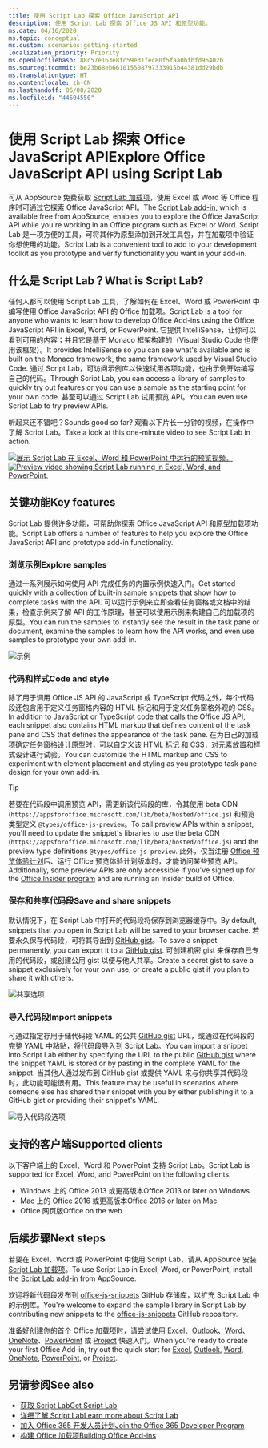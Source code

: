 ```yaml
---
title: 使用 Script Lab 探索 Office JavaScript API
description: 使用 Script Lab 探索 Office JS API 和原型功能。
ms.date: 04/16/2020
ms.topic: conceptual
ms.custom: scenarios:getting-started
localization_priority: Priority
ms.openlocfilehash: 88c57e163e8fc59e31fec80f5faa0bfbfd96402b
ms.sourcegitcommit: be23b68eb661015508797333915b44381dd29bdb
ms.translationtype: HT
ms.contentlocale: zh-CN
ms.lasthandoff: 06/08/2020
ms.locfileid: "44604550"
---
```

# <a name="explore-office-javascript-api-using-script-lab"></a><span data-ttu-id="06c03-103">使用 Script Lab 探索 Office JavaScript API</span><span class="sxs-lookup"><span data-stu-id="06c03-103">Explore Office JavaScript API using Script Lab</span></span>

<span data-ttu-id="06c03-104">可从 AppSource 免费获取 [Script Lab 加载项](https://appsource.microsoft.com/product/office/WA104380862)，使用 Excel 或 Word 等 Office 程序时可通过它探索 Office JavaScript API。</span><span class="sxs-lookup"><span data-stu-id="06c03-104">The [Script Lab add-in](https://appsource.microsoft.com/product/office/WA104380862), which is available free from AppSource, enables you to explore the Office JavaScript API while you're working in an Office program such as Excel or Word.</span></span> <span data-ttu-id="06c03-105">Script Lab 是一项方便的工具，可将其作为原型添加到开发工具包，并在加载项中验证你想使用的功能。</span><span class="sxs-lookup"><span data-stu-id="06c03-105">Script Lab is a convenient tool to add to your development toolkit as you prototype and verify functionality you want in your add-in.</span></span>

## <a name="what-is-script-lab"></a><span data-ttu-id="06c03-106">什么是 Script Lab？</span><span class="sxs-lookup"><span data-stu-id="06c03-106">What is Script Lab?</span></span>

<span data-ttu-id="06c03-107">任何人都可以使用 Script Lab 工具，了解如何在 Excel、Word 或 PowerPoint 中编写使用 Office JavaScript API 的 Office 加载项。</span><span class="sxs-lookup"><span data-stu-id="06c03-107">Script Lab is a tool for anyone who wants to learn how to develop Office Add-ins using the Office JavaScript API in Excel, Word, or PowerPoint.</span></span> <span data-ttu-id="06c03-108">它提供 IntelliSense，让你可以看到可用的内容；并且它是基于 Monaco 框架构建的（Visual Studio Code 也使用该框架）。</span><span class="sxs-lookup"><span data-stu-id="06c03-108">It provides IntelliSense so you can see what's available and is built on the Monaco framework, the same framework used by Visual Studio Code.</span></span> <span data-ttu-id="06c03-109">通过 Script Lab，可访问示例库以快速试用各项功能，也由示例开始编写自己的代码。</span><span class="sxs-lookup"><span data-stu-id="06c03-109">Through Script Lab, you can access a library of samples to quickly try out features or you can use a sample as the starting point for your own code.</span></span> <span data-ttu-id="06c03-110">甚至可以通过 Script Lab 试用预览 API。</span><span class="sxs-lookup"><span data-stu-id="06c03-110">You can even use Script Lab to try preview APIs.</span></span>

<span data-ttu-id="06c03-111">听起来还不错吧？</span><span class="sxs-lookup"><span data-stu-id="06c03-111">Sounds good so far?</span></span> <span data-ttu-id="06c03-112">观看以下片长一分钟的视频，在操作中了解 Script Lab。</span><span class="sxs-lookup"><span data-stu-id="06c03-112">Take a look at this one-minute video to see Script Lab in action.</span></span>

<span data-ttu-id="06c03-113">[![展示 Script Lab 在 Excel、Word 和 PowerPoint 中运行的预览视频。](../images/screenshot-wide-youtube.png 'Script Lab 预览视频')](https://aka.ms/scriptlabvideo)</span><span class="sxs-lookup"><span data-stu-id="06c03-113">[![Preview video showing Script Lab running in Excel, Word, and PowerPoint.](../images/screenshot-wide-youtube.png 'Script Lab preview video')](https://aka.ms/scriptlabvideo)</span></span>

## <a name="key-features"></a><span data-ttu-id="06c03-114">关键功能</span><span class="sxs-lookup"><span data-stu-id="06c03-114">Key features</span></span>

<span data-ttu-id="06c03-115">Script Lab 提供许多功能，可帮助你探索 Office JavaScript API 和原型加载项功能。</span><span class="sxs-lookup"><span data-stu-id="06c03-115">Script Lab offers a number of features to help you explore the Office JavaScript API and prototype add-in functionality.</span></span>

### <a name="explore-samples"></a><span data-ttu-id="06c03-116">浏览示例</span><span class="sxs-lookup"><span data-stu-id="06c03-116">Explore samples</span></span>

<span data-ttu-id="06c03-117">通过一系列展示如何使用 API 完成任务的内置示例快速入门。</span><span class="sxs-lookup"><span data-stu-id="06c03-117">Get started quickly with a collection of built-in sample snippets that show how to complete tasks with the API.</span></span> <span data-ttu-id="06c03-118">可以运行示例来立即查看任务窗格或文档中的结果，检查示例来了解 API 的工作原理，甚至可以使用示例来构建自己的加载项的原型。</span><span class="sxs-lookup"><span data-stu-id="06c03-118">You can run the samples to instantly see the result in the task pane or document, examine the samples to learn how the API works, and even use samples to prototype your own add-in.</span></span>

![示例](../images/script-lab-samples.jpg)

### <a name="code-and-style"></a><span data-ttu-id="06c03-120">代码和样式</span><span class="sxs-lookup"><span data-stu-id="06c03-120">Code and style</span></span>

<span data-ttu-id="06c03-121">除了用于调用 Office JS API 的 JavaScript 或 TypeScript 代码之外，每个代码段还包含用于定义任务窗格内容的 HTML 标记和用于定义任务窗格外观的 CSS。</span><span class="sxs-lookup"><span data-stu-id="06c03-121">In addition to JavaScript or TypeScript code that calls the Office JS API, each snippet also contains HTML markup that defines content of the task pane and CSS that defines the appearance of the task pane.</span></span> <span data-ttu-id="06c03-122">在为自己的加载项确定任务窗格设计原型时，可以自定义该 HTML 标记 和 CSS，对元素放置和样式设计进行试验。</span><span class="sxs-lookup"><span data-stu-id="06c03-122">You can customize the HTML markup and CSS to experiment with element placement and styling as you prototype task pane design for your own add-in.</span></span>

> [!TIP]
> <span data-ttu-id="06c03-123">若要在代码段中调用预览 API，需更新该代码段的库，令其使用 beta CDN (`https://appsforoffice.microsoft.com/lib/beta/hosted/office.js`) 和预览类型定义 `@types/office-js-preview`。</span><span class="sxs-lookup"><span data-stu-id="06c03-123">To call preview APIs within a snippet, you'll need to update the snippet's libraries to use the beta CDN (`https://appsforoffice.microsoft.com/lib/beta/hosted/office.js`) and the preview type definitions `@types/office-js-preview`.</span></span> <span data-ttu-id="06c03-124">此外，仅当注册 [Office 预览体验计划](https://insider.office.com)后、运行 Office 预览体验计划版本时，才能访问某些预览 API。</span><span class="sxs-lookup"><span data-stu-id="06c03-124">Additionally, some preview APIs are only accessible if you've signed up for the [Office Insider program](https://insider.office.com) and are running an Insider build of Office.</span></span>

### <a name="save-and-share-snippets"></a><span data-ttu-id="06c03-125">保存和共享代码段</span><span class="sxs-lookup"><span data-stu-id="06c03-125">Save and share snippets</span></span>

<span data-ttu-id="06c03-126">默认情况下，在 Script Lab 中打开的代码段将保存到浏览器缓存中。</span><span class="sxs-lookup"><span data-stu-id="06c03-126">By default, snippets that you open in Script Lab will be saved to your browser cache.</span></span> <span data-ttu-id="06c03-127">若要永久保存代码段，可将其导出到 [GitHub gist](https://gist.github.com)。</span><span class="sxs-lookup"><span data-stu-id="06c03-127">To save a snippet permanently, you can export it to a [GitHub gist](https://gist.github.com).</span></span> <span data-ttu-id="06c03-128">可创建机密 gist 来保存自己专用的代码段，或创建公用 gist 以便与他人共享。</span><span class="sxs-lookup"><span data-stu-id="06c03-128">Create a secret gist to save a snippet exclusively for your own use, or create a public gist if you plan to share it with others.</span></span>

![共享选项](../images/script-lab-share.jpg)

### <a name="import-snippets"></a><span data-ttu-id="06c03-130">导入代码段</span><span class="sxs-lookup"><span data-stu-id="06c03-130">Import snippets</span></span>

<span data-ttu-id="06c03-131">可通过指定存用于储代码段 YAML 的公共 [GitHub gist](https://gist.github.com) URL，或通过在代码段的完整 YAML 中粘贴，将代码段导入到 Script Lab。</span><span class="sxs-lookup"><span data-stu-id="06c03-131">You can import a snippet into Script Lab either by specifying the URL to the public [GitHub gist](https://gist.github.com) where the snippet YAML is stored or by pasting in the complete YAML for the snippet.</span></span> <span data-ttu-id="06c03-132">当其他人通过发布到 GitHub gist 或提供 YAML 来与你共享其代码段时，此功能可能很有用。</span><span class="sxs-lookup"><span data-stu-id="06c03-132">This feature may be useful in scenarios where someone else has shared their snippet with you by either publishing it to a GitHub gist or providing their snippet's YAML.</span></span>

![导入代码段选项](../images/script-lab-import-snippet.jpg)

## <a name="supported-clients"></a><span data-ttu-id="06c03-134">支持的客户端</span><span class="sxs-lookup"><span data-stu-id="06c03-134">Supported clients</span></span>

<span data-ttu-id="06c03-135">以下客户端上的 Excel、Word 和 PowerPoint 支持 Script Lab。</span><span class="sxs-lookup"><span data-stu-id="06c03-135">Script Lab is supported for Excel, Word, and PowerPoint on the following clients.</span></span>

- <span data-ttu-id="06c03-136">Windows 上的 Office 2013 或更高版本</span><span class="sxs-lookup"><span data-stu-id="06c03-136">Office 2013 or later on Windows</span></span>
- <span data-ttu-id="06c03-137">Mac 上的 Office 2016 或更高版本</span><span class="sxs-lookup"><span data-stu-id="06c03-137">Office 2016 or later on Mac</span></span>
- <span data-ttu-id="06c03-138">Office 网页版</span><span class="sxs-lookup"><span data-stu-id="06c03-138">Office on the web</span></span>

## <a name="next-steps"></a><span data-ttu-id="06c03-139">后续步骤</span><span class="sxs-lookup"><span data-stu-id="06c03-139">Next steps</span></span>

<span data-ttu-id="06c03-140">若要在 Excel、Word 或 PowerPoint 中使用 Script Lab，请从 AppSource 安装 [Script Lab 加载项](https://appsource.microsoft.com/product/office/WA104380862)。</span><span class="sxs-lookup"><span data-stu-id="06c03-140">To use Script Lab in Excel, Word, or PowerPoint, install the [Script Lab add-in](https://appsource.microsoft.com/product/office/WA104380862) from AppSource.</span></span> 

<span data-ttu-id="06c03-141">欢迎将新代码段发布到 [office-js-snippets](https://github.com/OfficeDev/office-js-snippets#office-js-snippets) GitHub 存储库，以扩充 Script Lab 中的示例库。</span><span class="sxs-lookup"><span data-stu-id="06c03-141">You're welcome to expand the sample library in Script Lab by contributing new snippets to the [office-js-snippets](https://github.com/OfficeDev/office-js-snippets#office-js-snippets) GitHub repository.</span></span>

<span data-ttu-id="06c03-142">准备好创建你的首个 Office 加载项时，请尝试使用 [Excel](../quickstarts/excel-quickstart-jquery.md)、[Outlook](../quickstarts/outlook-quickstart.md)、[Word](../quickstarts/word-quickstart.md)、[OneNote](../quickstarts/onenote-quickstart.md)、[PowerPoint](../quickstarts/powerpoint-quickstart.md) 或 [Project](../quickstarts/project-quickstart.md) 快速入门。</span><span class="sxs-lookup"><span data-stu-id="06c03-142">When you're ready to create your first Office Add-in, try out the quick start for [Excel](../quickstarts/excel-quickstart-jquery.md), [Outlook](../quickstarts/outlook-quickstart.md), [Word](../quickstarts/word-quickstart.md), [OneNote](../quickstarts/onenote-quickstart.md), [PowerPoint](../quickstarts/powerpoint-quickstart.md), or [Project](../quickstarts/project-quickstart.md).</span></span>

## <a name="see-also"></a><span data-ttu-id="06c03-143">另请参阅</span><span class="sxs-lookup"><span data-stu-id="06c03-143">See also</span></span>

- [<span data-ttu-id="06c03-144">获取 Script Lab</span><span class="sxs-lookup"><span data-stu-id="06c03-144">Get Script Lab</span></span>](https://appsource.microsoft.com/product/office/WA104380862)
- [<span data-ttu-id="06c03-145">详细了解 Script Lab</span><span class="sxs-lookup"><span data-stu-id="06c03-145">Learn more about Script Lab</span></span>](https://github.com/OfficeDev/script-lab#script-lab-a-microsoft-garage-project)
- [<span data-ttu-id="06c03-146">加入 Office 365 开发人员计划</span><span class="sxs-lookup"><span data-stu-id="06c03-146">Join the Office 365 Developer Program</span></span>](https://developer.microsoft.com/office/dev-program)
- [<span data-ttu-id="06c03-147">构建 Office 加载项</span><span class="sxs-lookup"><span data-stu-id="06c03-147">Building Office Add-ins</span></span>](../overview/office-add-ins-fundamentals.md)

